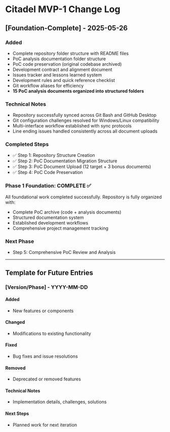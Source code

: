 # Citadel MVP-1 Change Log

## [Foundation-Complete] - 2025-05-26

### Added
- Complete repository folder structure with README files
- PoC analysis documentation folder structure  
- PoC code preservation (original codebase archived)
- Development contract and alignment document
- Issues tracker and lessons learned system
- Development rules and quick reference checklist
- Git workflow aliases for efficiency
- **15 PoC analysis documents organized into structured folders**

### Technical Notes
- Repository successfully synced across Git Bash and GitHub Desktop
- Git configuration challenges resolved for Windows/Linux compatibility
- Multi-interface workflow established with sync protocols
- Line ending issues handled consistently across all document uploads

### Completed Steps
- ✅ Step 1: Repository Structure Creation
- ✅ Step 2: PoC Documentation Migration Structure  
- ✅ Step 3: PoC Document Upload (12 target + 3 bonus documents)
- ✅ Step 4: PoC Code Preservation

### Phase 1 Foundation: COMPLETE ✅
All foundational work completed successfully. Repository is fully organized with:
- Complete PoC archive (code + analysis documents)
- Structured documentation system
- Established development workflows
- Comprehensive project management tracking

### Next Phase
- Step 5: Comprehensive PoC Review and Analysis

---

## Template for Future Entries

### [Version/Phase] - YYYY-MM-DD

#### Added
- New features or components

#### Changed
- Modifications to existing functionality

#### Fixed
- Bug fixes and issue resolutions

#### Removed
- Deprecated or removed features

#### Technical Notes
- Implementation details, challenges, solutions

#### Next Steps
- Planned work for next iteration

